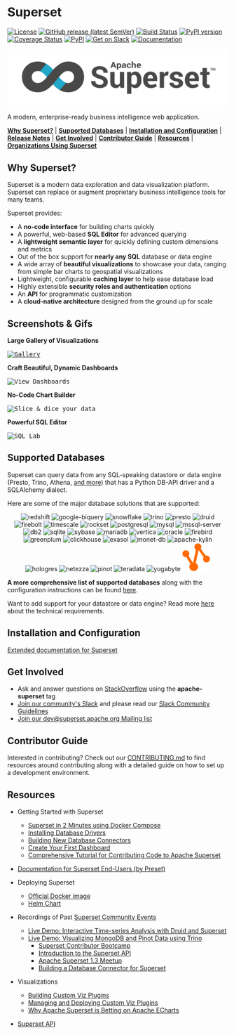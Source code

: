 <!--
Licensed to the Apache Software Foundation (ASF) under one
or more contributor license agreements.  See the NOTICE file
distributed with this work for additional information
regarding copyright ownership.  The ASF licenses this file
to you under the Apache License, Version 2.0 (the
"License"); you may not use this file except in compliance
with the License.  You may obtain a copy of the License at

  http://www.apache.org/licenses/LICENSE-2.0

Unless required by applicable law or agreed to in writing,
software distributed under the License is distributed on an
"AS IS" BASIS, WITHOUT WARRANTIES OR CONDITIONS OF ANY
KIND, either express or implied.  See the License for the
specific language governing permissions and limitations
under the License.
-->

# Superset

[![License](https://img.shields.io/badge/License-Apache%202.0-blue.svg)](https://opensource.org/licenses/Apache-2.0)
[![GitHub release (latest SemVer)](https://img.shields.io/github/v/release/apache/superset?sort=semver)](https://github.com/apache/superset/tree/latest)
[![Build Status](https://github.com/apache/superset/workflows/Python/badge.svg)](https://github.com/apache/superset/actions)
[![PyPI version](https://badge.fury.io/py/apache-superset.svg)](https://badge.fury.io/py/apache-superset)
[![Coverage Status](https://codecov.io/github/apache/superset/coverage.svg?branch=master)](https://codecov.io/github/apache/superset)
[![PyPI](https://img.shields.io/pypi/pyversions/apache-superset.svg?maxAge=2592000)](https://pypi.python.org/pypi/apache-superset)
[![Get on Slack](https://img.shields.io/badge/slack-join-orange.svg)](https://join.slack.com/t/apache-superset/shared_invite/zt-uxbh5g36-AISUtHbzOXcu0BIj7kgUaw)
[![Documentation](https://img.shields.io/badge/docs-apache.org-blue.svg)](https://superset.apache.org)

<img
  src="https://github.com/apache/superset/raw/master/superset-frontend/src/assets/branding/superset-logo-horiz-apache.png"
  alt="Superset"
  width="500"
/>

A modern, enterprise-ready business intelligence web application.

[**Why Superset?**](#why-superset) |
[**Supported Databases**](#supported-databases) |
[**Installation and Configuration**](#installation-and-configuration) |
[**Release Notes**](RELEASING/README.md#release-notes-for-recent-releases) |
[**Get Involved**](#get-involved) |
[**Contributor Guide**](#contributor-guide) |
[**Resources**](#resources) |
[**Organizations Using Superset**](RESOURCES/INTHEWILD.md)

## Why Superset?

Superset is a modern data exploration and data visualization platform. Superset can replace or augment proprietary business intelligence tools for many teams.

Superset provides:

- A **no-code interface** for building charts quickly
- A powerful, web-based **SQL Editor** for advanced querying
- A **lightweight semantic layer** for quickly defining custom dimensions and metrics
- Out of the box support for **nearly any SQL** database or data engine
- A wide array of **beautiful visualizations** to showcase your data, ranging from simple bar charts to geospatial visualizations
- Lightweight, configurable **caching layer** to help ease database load
- Highly extensible **security roles and authentication** options
- An **API** for programmatic customization
- A **cloud-native architecture** designed from the ground up for scale

## Screenshots & Gifs

**Large Gallery of Visualizations**

<kbd><a href="https://superset.apache.org/gallery"><img title="Gallery" src="superset-frontend/src/assets/images/screenshots/gallery.jpg"/></a></kbd><br/>

**Craft Beautiful, Dynamic Dashboards**

<kbd><img title="View Dashboards" src="superset-frontend/src/assets/images/screenshots/slack_dash.jpg"/></kbd><br/>

**No-Code Chart Builder**

<kbd><img title="Slice & dice your data" src="superset-frontend/src/assets/images/screenshots/explore.jpg"/></kbd><br/>

**Powerful SQL Editor**

<kbd><img title="SQL Lab" src="superset-frontend/src/assets/images/screenshots/sql_lab.jpg"/></kbd><br/>

## Supported Databases

Superset can query data from any SQL-speaking datastore or data engine (Presto, Trino, Athena, [and more](https://superset.apache.org/docs/databases/installing-database-drivers/)) that has a Python DB-API driver and a SQLAlchemy dialect.

Here are some of the major database solutions that are supported:

<p align="center">
  <img src="superset-frontend/src/assets/images/redshift.png" alt="redshift" border="0" width="106" height="41"/>
  <img src="superset-frontend/src/assets/images/google-biquery.png" alt="google-biquery" border="0" width="114" height="43"/>
  <img src="superset-frontend/src/assets/images/snowflake.png" alt="snowflake" border="0" width="152" height="46"/>
  <img src="superset-frontend/src/assets/images/trino.png" alt="trino" border="0" width="46" height="46"/>
  <img src="superset-frontend/src/assets/images/presto.png" alt="presto" border="0" width="152" height="46"/>
  <img src="superset-frontend/src/assets/images/druid.png" alt="druid" border="0" width="135" height="37" />
  <img src="superset-frontend/src/assets/images/firebolt.png" alt="firebolt" border="0" width="133" height="21.5" />
  <img src="superset-frontend/src/assets/images/timescale.png" alt="timescale" border="0" width="102" height="26.8" />  
  <img src="superset-frontend/src/assets/images/rockset.png" alt="rockset" border="0" width="125" height="51" />
  <img src="superset-frontend/src/assets/images/postgresql.png" alt="postgresql" border="0" width="132" height="81" />
  <img src="superset-frontend/src/assets/images/mysql.png" alt="mysql" border="0" width="119" height="62" />
  <img src="superset-frontend/src/assets/images/mssql-server.png" alt="mssql-server" border="0" width="93" height="74" />
  <img src="superset-frontend/src/assets/images/db2.png" alt="db2" border="0" width="62" height="62" />
  <img src="superset-frontend/src/assets/images/sqlite.png" alt="sqlite" border="0" width="102" height="45" />
  <img src="superset-frontend/src/assets/images/sybase.png" alt="sybase" border="0" width="128" height="47" />
  <img src="superset-frontend/src/assets/images/mariadb.png" alt="mariadb" border="0" width="83" height="63" />
  <img src="superset-frontend/src/assets/images/vertica.png" alt="vertica" border="0" width="128" height="40" />
  <img src="superset-frontend/src/assets/images/oracle.png" alt="oracle" border="0" width="121" height="66" />
  <img src="superset-frontend/src/assets/images/firebird.png" alt="firebird" border="0" width="86" height="56" />
  <img src="superset-frontend/src/assets/images/greenplum.png" alt="greenplum" border="0" width="140" height="45" />
  <img src="superset-frontend/src/assets/images/clickhouse.png" alt="clickhouse" border="0" width="133" height="34" />
  <img src="superset-frontend/src/assets/images/exasol.png" alt="exasol" border="0" width="106" height="59" />
  <img src="superset-frontend/src/assets/images/monet-db.png" alt="monet-db" border="0" width="106" height="46" />
  <img src="superset-frontend/src/assets/images/apache-kylin.png" alt="apache-kylin" border="0" width="56" height="64"/>
  <img src="superset-frontend/src/assets/images/hologres.png" alt="hologres" border="0" width="71" height="64"/>
  <img src="superset-frontend/src/assets/images/netezza.png" alt="netezza" border="0" width="64" height="64"/>
  <img src="superset-frontend/src/assets/images/pinot.png" alt="pinot" border="0" width="165" height="64"/>
  <img src="superset-frontend/src/assets/images/teradata.png" alt="teradata" border="0" width="165" height="64"/>
  <img src="superset-frontend/src/assets/images/yugabyte.png" alt="yugabyte" border="0" width="180" height="31"/>
  <img src="superset-frontend/src/assets/images/maxcompute.png" alt="maxcompute" border="0" width="64" height="64"/>
</p>

**A more comprehensive list of supported databases** along with the configuration instructions can be found
[here](https://superset.apache.org/docs/databases/installing-database-drivers).

Want to add support for your datastore or data engine? Read more [here](https://superset.apache.org/docs/frequently-asked-questions#does-superset-work-with-insert-database-engine-here) about the technical requirements.

## Installation and Configuration

[Extended documentation for Superset](https://superset.apache.org/docs/installation/installing-superset-using-docker-compose)

## Get Involved

- Ask and answer questions on [StackOverflow](https://stackoverflow.com/questions/tagged/apache-superset) using the **apache-superset** tag
- [Join our community's Slack](https://join.slack.com/t/apache-superset/shared_invite/zt-uxbh5g36-AISUtHbzOXcu0BIj7kgUaw)
  and please read our [Slack Community Guidelines](https://github.com/apache/superset/blob/master/CODE_OF_CONDUCT.md#slack-community-guidelines)
- [Join our dev@superset.apache.org Mailing list](https://lists.apache.org/list.html?dev@superset.apache.org)

## Contributor Guide

Interested in contributing? Check out our
[CONTRIBUTING.md](https://github.com/apache/superset/blob/master/CONTRIBUTING.md)
to find resources around contributing along with a detailed guide on
how to set up a development environment.

## Resources

- Getting Started with Superset
  - [Superset in 2 Minutes using Docker Compose](https://superset.apache.org/docs/installation/installing-superset-using-docker-compose#installing-superset-locally-using-docker-compose)
  - [Installing Database Drivers](https://superset.apache.org/docs/databases/dockeradddrivers)
  - [Building New Database Connectors](https://preset.io/blog/building-database-connector/)
  - [Create Your First Dashboard](https://superset.apache.org/docs/creating-charts-dashboards/first-dashboard)
  - [Comprehensive Tutorial for Contributing Code to Apache Superset
](https://preset.io/blog/tutorial-contributing-code-to-apache-superset/)
- [Documentation for Superset End-Users (by Preset)](https://docs.preset.io/docs/terminology)
- Deploying Superset
  - [Official Docker image](https://hub.docker.com/r/apache/superset)
  - [Helm Chart](https://github.com/apache/superset/tree/master/helm/superset)
- Recordings of Past [Superset Community Events](https://preset.io/events)
  - [Live Demo: Interactive Time-series Analysis with Druid and Superset](https://preset.io/events/2021-03-02-interactive-time-series-analysis-with-druid-and-superset/)
  - [Live Demo: Visualizing MongoDB and Pinot Data using Trino](https://preset.io/events/2021-04-13-visualizing-mongodb-and-pinot-data-using-trino/)
	- [Superset Contributor Bootcamp](https://preset.io/events/superset-contributor-bootcamp-dec-21/)
	- [Introduction to the Superset API](https://preset.io/events/introduction-to-the-superset-api/)
	- [Apache Superset 1.3 Meetup](https://preset.io/events/apache-superset-1-3/)
	- [Building a Database Connector for Superset](https://preset.io/events/2021-02-16-building-a-database-connector-for-superset/)
- Visualizations
  - [Building Custom Viz Plugins](https://superset.apache.org/docs/installation/building-custom-viz-plugins)
  - [Managing and Deploying Custom Viz Plugins](https://medium.com/nmc-techblog/apache-superset-manage-custom-viz-plugins-in-production-9fde1a708e55)
  - [Why Apache Superset is Betting on Apache ECharts](https://preset.io/blog/2021-4-1-why-echarts/)

- [Superset API](https://superset.apache.org/docs/rest-api)
